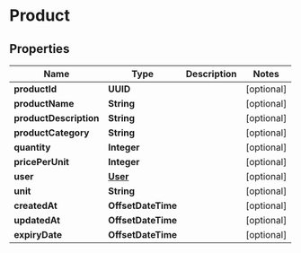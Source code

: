 

# Product

## Properties

Name | Type | Description | Notes
------------ | ------------- | ------------- | -------------
**productId** | **UUID** |  |  [optional]
**productName** | **String** |  |  [optional]
**productDescription** | **String** |  |  [optional]
**productCategory** | **String** |  |  [optional]
**quantity** | **Integer** |  |  [optional]
**pricePerUnit** | **Integer** |  |  [optional]
**user** | [**User**](User.md) |  |  [optional]
**unit** | **String** |  |  [optional]
**createdAt** | **OffsetDateTime** |  |  [optional]
**updatedAt** | **OffsetDateTime** |  |  [optional]
**expiryDate** | **OffsetDateTime** |  |  [optional]



